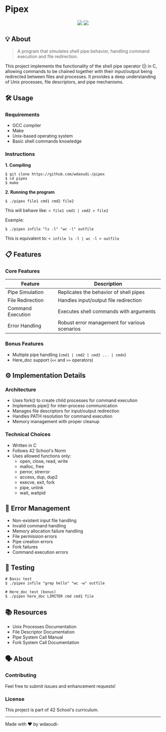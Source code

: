 # Pipex
<div align="center">
  <img src="https://img.shields.io/badge/norminette-passing-success"/>
  <img src="https://img.shields.io/badge/42-project-000000"/>
</div>

## 💡 About
> A program that simulates shell pipe behavior, handling command execution and file redirection.

This project implements the functionality of the shell pipe operator (|) in C, allowing commands to be chained together with their input/output being redirected between files and processes. It provides a deep understanding of Unix processes, file descriptors, and pipe mechanisms.

## 🛠️ Usage
### Requirements
- GCC compiler
- Make
- Unix-based operating system
- Basic shell commands knowledge

### Instructions
**1. Compiling**
```shell
$ git clone https://github.com/wdaoudi-/pipex
$ cd pipex
$ make
```

**2. Running the program**
```shell
$ ./pipex file1 cmd1 cmd2 file2
```
This will behave like: `< file1 cmd1 | cmd2 > file2`

Example:
```shell
$ ./pipex infile "ls -l" "wc -l" outfile
```
This is equivalent to: `< infile ls -l | wc -l > outfile`

## 📋 Features
### Core Features
| Feature | Description |
|---------|-------------|
| Pipe Simulation | Replicates the behavior of shell pipes |
| File Redirection | Handles input/output file redirection |
| Command Execution | Executes shell commands with arguments |
| Error Handling | Robust error management for various scenarios |

### Bonus Features
- Multiple pipe handling (`cmd1 | cmd2 | cmd3 ... | cmdn`)
- Here_doc support (`<<` and `>>` operators)

## ⚙️ Implementation Details
### Architecture
- Uses fork() to create child processes for command execution
- Implements pipe() for inter-process communication
- Manages file descriptors for input/output redirection
- Handles PATH resolution for command execution
- Memory management with proper cleanup

### Technical Choices
- Written in C
- Follows 42 School's Norm
- Uses allowed functions only:
  - open, close, read, write
  - malloc, free
  - perror, strerror
  - access, dup, dup2
  - execve, exit, fork
  - pipe, unlink
  - wait, waitpid

## 🚨 Error Management
- Non-existent input file handling
- Invalid command handling
- Memory allocation failure handling
- File permission errors
- Pipe creation errors
- Fork failures
- Command execution errors

## 🧪 Testing
```shell
# Basic test
$ ./pipex infile "grep hello" "wc -w" outfile

# Here_doc test (bonus)
$ ./pipex here_doc LIMITER cmd cmd1 file
```

## 📚 Resources
- Unix Processes Documentation
- File Descriptor Documentation
- Pipe System Call Manual
- Fork System Call Documentation

## 🗣️ About
### Contributing
Feel free to submit issues and enhancement requests!

### License
This project is part of 42 School's curriculum.

---
Made with ❤️ by wdaoudi-
